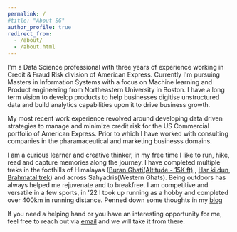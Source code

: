 ```yaml
---
permalink: /
#title: "About SG"
author_profile: true
redirect_from: 
  - /about/
  - /about.html
---
```


I'm a Data Science professional with three years of experience working in Credit & Fraud Risk division of American Express. Currently I'm pursuing Masters in Information Systems with a focus on Machine learning and Product engineering from Northeastern University in Boston. I have a long term vision to develop products to help businesses digitise unstructured data and build analytics capabilities upon it to drive business growth.     

My most recent work experience revolved around developing data driven strategies to manage and minimize credit risk for the US Commercial portfolio of American Express. Prior to which I have worked with consulting companies in the pharamaceutical and marketing businesss domains.

I am a curious learner and creative thinker, in my free time I like to run, hike, read and capture memories along the journey. I have completed multiple treks in the foothills of Himalayas ([Buran Ghati(Altitude - 15K ft)](https://unsplash.com/photos/Bf6WEXbjQoc) , [Har ki dun](https://unsplash.com/photos/AWjY1QFxu48), [Brahmatal trek](https://unsplash.com/photos/1Pzq1VN4QLs)) and across Sahyadris(Western Ghats). Being outdoors has always helped me rejuvenate and to breakfree. I am competitive and versatile in a few sports, in '22 I took up running as a hobby and completed over 400km in running distance. Penned down some thoughts in my [blog](https://medium.com/@goyal.shubh15/runners-high-reflecting-on-runs-in-22-723b991094ea)

If you need a helping hand or you have an interesting opportunity for me, feel free to reach out via [email](mailto:goyal.shubh15@gmail.com) and we will take it from there. 

